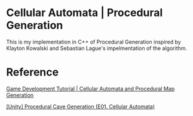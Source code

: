 # Cellular Automata | Procedural Generation

This is my implementation in C++ of Procedural Generation inspired by Klayton Kowalski and Sebastian Lague's impelmentation of the algorithm.

# Reference

[Game Development Tutorial | Cellular Automata and Procedural Map Generation](https://youtu.be/slTEz6555Ts)

[\[Unity\] Procedural Cave Generation (E01. Cellular Automata)](https://www.youtube.com/watch?v=v7yyZZjF1z4&pp=ygUrcHJvY2VkdXJhbCBnZW5lcmF0aW9uIHVuaXR5IHNlYmFzdGlhbiBsYWd1ZQ%3D%3D)
